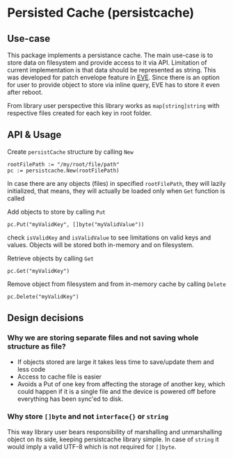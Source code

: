 # Persisted Cache (persistcache)

## Use-case

This package implements a persistance cache. The main use-case is to store data on filesystem and
provide access to it via API. Limitation of current implementation is that data should be represented
as string. This was developed for patch envelope feature in [EVE](https://github.com/lf-edge/eve/blob/master/docs/PATCH-ENVELOPES.md). Since there is an option for 
user to provide object to store via inline query, EVE has to store it even after reboot. 

From library user perspective this library works as `map[string]string` with respective files created for each key in root folder.

## API & Usage

Create `persistCache` structure by calling `New`

```golang
rootFilePath := "/my/root/file/path"
pc := persistcache.New(rootFilePath)
```

In case there are any objects (files) in specified `rootFilePath`, they will lazily initialized,
that means, they will actually be loaded only when `Get` function is called


Add objects to store by calling `Put`
```golang
pc.Put("myValidKey", []byte("myValidValue"))
```
check `isValidKey` and `isValidValue` to see limitations on valid keys and values.
Objects will be stored both in-memory and on filesystem.


Retrieve objects by calling `Get`
```golang
pc.Get("myValidKey")
```


Remove object from filesystem and from in-memory cache by calling `Delete`
```golang
pc.Delete("myValidKey")
```

## Design decisions

### Why we are storing separate files and not saving whole structure as file?
+ If objects stored are large it takes less time to save/update them and less code
+ Access to cache file is easier
+ Avoids a Put of one key from affecting the storage of another key, which could happen if it is a single file and the device is powered off before everything has been sync'ed to disk.

### Why store `[]byte` and not `interface{}` or `string`
This way library user bears responsibility of marshalling and unmarshalling object on its side, keeping persistcache library simple. In case of `string` it would imply a valid UTF-8 which is not required for `[]byte`.
